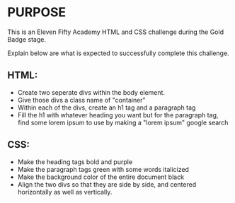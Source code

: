 # PURPOSE

This is an Eleven Fifty Academy HTML and CSS challenge during the Gold Badge stage.

Explain below are what is expected to successfully complete this challenge.

## HTML:

- Create two seperate divs within the body element.
- Give those divs a class name of "container"
- Within each of the divs, create an h1 tag and a paragraph tag
- Fill the h1 with whatever heading you want but for the paragraph tag, find some lorem ipsum to use by making a "lorem ipsum" google search
  ​

## CSS:

- Make the heading tags bold and purple
- Make the paragraph tags green with some words italicized
- Make the background color of the entire document black
- Align the two divs so that they are side by side, and centered horizontally as well as vertically.
